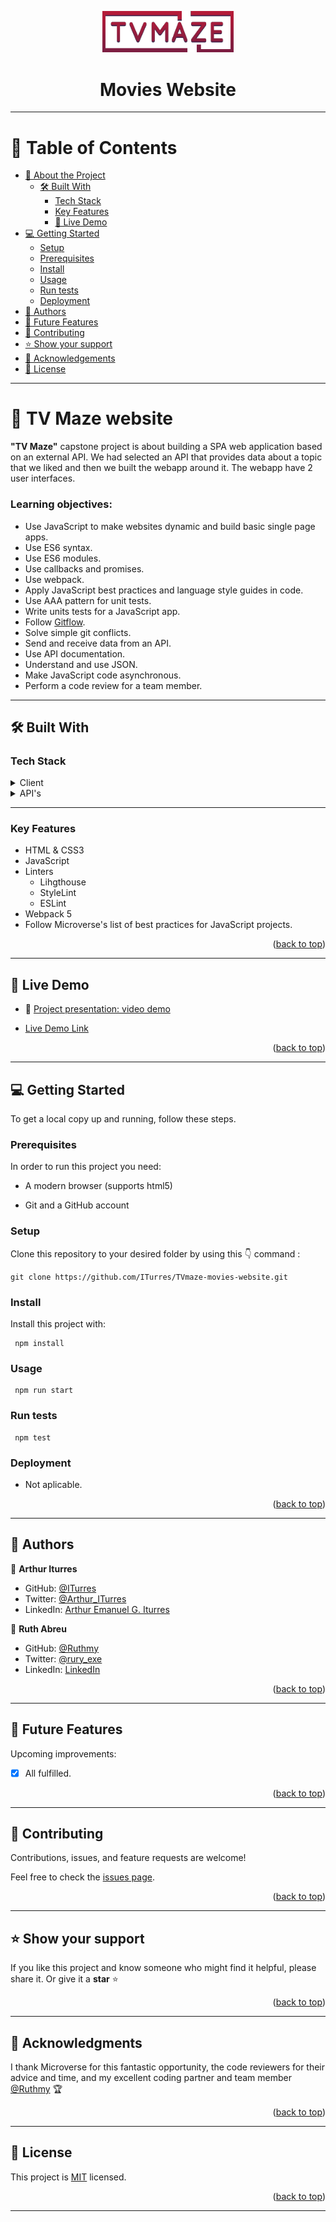 <a name="readme-top"></a>

<div align="center">
  <img src="./src/assets/media/tvm-header-logo-red.png" alt="tv-maze-logo" heigth="auto" width="210">
  <h1><b>Movies Website</b></h1>
</div>

---

<!-- TABLE OF CONTENTS -->

# 📗 Table of Contents

- [📖 About the Project](#about-project)
  - [🛠 Built With](#built-with)
    - [Tech Stack](#tech-stack)
    - [Key Features](#key-features)
    - [🚀 Live Demo](#live-demo)
- [💻 Getting Started](#getting-started)
  - [Setup](#setup)
  - [Prerequisites](#prerequisites)
  - [Install](#install)
  - [Usage](#usage)
  - [Run tests](#run-tests)
  - [Deployment](#triangular_flag_on_post-deployment)
- [👥 Authors](#authors)
- [🔭 Future Features](#future-features)
- [🤝 Contributing](#contributing)
- [⭐️ Show your support](#support)
- [🙏 Acknowledgements](#acknowledgements)
- [📝 License](#license)

---

<!-- PROJECT DESCRIPTION -->

# 🎥 TV Maze website <a name="about-project"></a>

**"TV Maze"** capstone project is about building a SPA web application based on an external API. We had selected an API that provides data about a topic that we liked and then we built the webapp around it. The webapp have 2 user interfaces.

### Learning objectives:

- Use JavaScript to make websites dynamic and build basic single page apps.
- Use ES6 syntax.
- Use ES6 modules.
- Use callbacks and promises.
- Use webpack.
- Apply JavaScript best practices and language style guides in code.
- Use AAA pattern for unit tests.
- Write units tests for a JavaScript app.
- Follow [Gitflow](https://github.com/microverseinc/curriculum-transversal-skills/blob/main/git-github/articles/gitflow.md).
- Solve simple git conflicts.
- Send and receive data from an API.
- Use API documentation.
- Understand and use JSON.
- Make JavaScript code asynchronous.
- Perform a code review for a team member.

---

## 🛠 Built With <a name="built-with"></a>

### Tech Stack <a name="tech-stack"></a>

<details>
  <summary>Client</summary>
  <ul>
    <li><a href="https://developer.mozilla.org/en-US/docs/Web/HTML">HTML</a></li>
  </ul>
  <ul>
    <li><a href="https://developer.mozilla.org/en-US/docs/Web/CSS">CSS3</a></li>
  </ul>
  <ul>
    <li><a href="https://getbootstrap.com/">Bootstrap</a></li>
  </ul>
  <ul>
    <li><a href="https://developer.mozilla.org/es/docs/Web/JavaScript">JavaScript</a></li>
  </ul>
</details>

<details>
  <summary>API's</summary>
  <ul>
    <li><a href="https://www.tvmaze.com/api">TV Maze API</a></li>
  </ul>
  <ul>
    <li><a href="https://microverse.notion.site/Involvement-API-869e60b5ad104603aa6db59e08150270">Involvement API</a></li>
  </ul>
</details>

---

<!-- Features -->

### Key Features <a name="key-features"></a>

<ul>
  <li>HTML & CSS3</li>
  <li>JavaScript</li>
  <li>Linters
    <ul>
      <li>Lihgthouse</li>
      <li>StyleLint</li>
      <li>ESLint</li>
    </ul>
  </li>
  <li>Webpack 5</li>
  <li>Follow Microverse's list of best practices for JavaScript projects.</li>
</ul>

<p align="right">(<a href="#readme-top">back to top</a>)</p>

---

## 🚀 Live Demo <a name="live-demo"></a>

- 🎤 [Project presentation: video demo](https://drive.google.com/file/d/1-eSDabquIJCbvbQblqBPvSwbDIvaRfIb/view?usp=sharing)

- [Live Demo Link](https://github.com/ITurres/TVmaze-movies-website/dist/)

<p align="right">(<a href="#readme-top">back to top</a>)</p>

---

<!-- GETTING STARTED -->

## 💻 Getting Started <a name="getting-started"></a>

To get a local copy up and running, follow these steps.

### Prerequisites

In order to run this project you need:

<ul>
    <li><p>A modern browser (supports html5)</p></li>
</ul>
<ul>
    <li><p>Git and a GitHub account</p></li>
</ul>

### Setup

Clone this repository to your desired folder by using this 👇️ command :

```
git clone https://github.com/ITurres/TVmaze-movies-website.git
```

### Install

Install this project with:

```
 npm install
```

### Usage

```
 npm run start
```

### Run tests

```
 npm test
```

### Deployment

- Not aplicable.

<p align="right">(<a href="#readme-top">back to top</a>)</p>

---

<!-- AUTHORS -->

## 👥 Authors <a name="authors"></a>

👤 **Arthur Iturres**

- GitHub: [@ITurres](https://github.com/ITurres)
- Twitter: [@Arthur_ITurres](https://twitter.com/ArthurIturres)
- LinkedIn: [Arthur Emanuel G. Iturres](https://www.linkedin.com/in/arturoemanuelguerraiturres/)

👤 **Ruth Abreu**

- GitHub: [@Ruthmy](https://github.com/Ruthmy)
- Twitter: [@rury_exe](https://twitter.com/rury_exe)
- LinkedIn: [LinkedIn](https://linkedin.com/in/ruth-abreu)

<p align="right">(<a href="#readme-top">back to top</a>)</p>

---

<!-- FUTURE FEATURES -->

## 🔭 Future Features <a name="future-features"></a>

Upcoming improvements:

- [x] All fulfilled.

<p align="right">(<a href="#readme-top">back to top</a>)</p>

---

<!-- CONTRIBUTING -->

## 🤝 Contributing <a name="contributing"></a>

Contributions, issues, and feature requests are welcome!

Feel free to check the [issues page](../../issues/).

<p align="right">(<a href="#readme-top">back to top</a>)</p>

---

<!-- SUPPORT -->

## ⭐️ Show your support <a name="support"></a>

If you like this project and know someone who might find it helpful, please share it.
Or give it a **star** ⭐️

<p align="right">(<a href="#readme-top">back to top</a>)</p>

---

<!-- ACKNOWLEDGEMENTS -->

## 🙏 Acknowledgments <a name="acknowledgements"></a>

I thank Microverse for this fantastic opportunity, the code reviewers for their advice and time, and my excellent coding partner and team member [@Ruthmy](https://github.com/Ruthmy) 🏆

<p align="right">(<a href="#readme-top">back to top</a>)</p>

---

<!-- LICENSE -->

## 📝 License <a name="license"></a>

This project is [MIT](./LICENSE.md) licensed.

<p align="right">(<a href="#readme-top">back to top</a>)</p>

---

